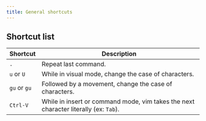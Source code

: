 ```yaml
---
title: General shortcuts
---
```


## Shortcut list

| Shortcut | Description |
| --- | --- |
| `.` | Repeat last command. |
| `u` or `U` | While in visual mode, change the case of characters. |
| `gu` or `gu` | Followed by a movement, change the case of characters. |
| `Ctrl-V` | While in insert or command mode, vim takes the next character literally (ex: `Tab`). |
